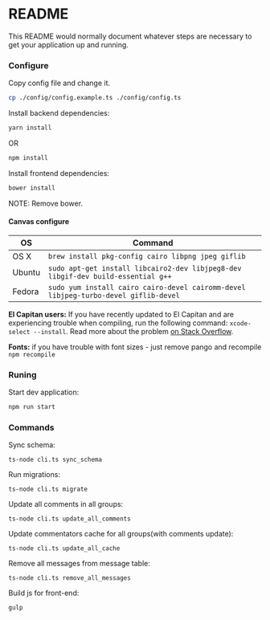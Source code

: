 # README #

This README would normally document whatever steps are necessary to get your application up and running.

### Configure ###

Copy config file and change it.
```bash
cp ./config/config.example.ts ./config/config.ts
```
Install backend dependencies:
```bash
yarn install
```
OR
```bash
npm install
```

Install frontend dependencies:
```bash
bower install
```

NOTE: Remove bower.

#### Canvas configure ####

OS | Command
----- | -----
OS X | `brew install pkg-config cairo libpng jpeg giflib`
Ubuntu | `sudo apt-get install libcairo2-dev libjpeg8-dev libgif-dev build-essential g++`
Fedora | `sudo yum install cairo cairo-devel cairomm-devel libjpeg-turbo-devel giflib-devel`

**El Capitan users:** If you have recently updated to El Capitan and are experiencing trouble when compiling, run the following command: `xcode-select --install`. Read more about the problem [on Stack Overflow](http://stackoverflow.com/a/32929012/148072).

**Fonts:** if you have trouble with font sizes - just remove pango and recompile `npm recompile`

### Runing ###

Start dev application:
```bash
npm run start
```

### Commands ###

Sync schema:
```
ts-node cli.ts sync_schema
```

Run migrations:
```
ts-node cli.ts migrate
```

Update all comments in all groups:
```
ts-node cli.ts update_all_comments
```

Update commentators cache for all groups(with comments update):
```
ts-node cli.ts update_all_cache
```

Remove all messages from message table:
```
ts-node cli.ts remove_all_messages
```

Build js for front-end:
```
gulp
```
